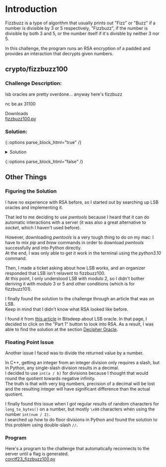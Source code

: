 # Introduction

Fizzbuzz is a type of algorithm that usually prints out "Fizz" or "Buzz" if a number is divisible by 3 or 5 respectively, "Fizzbuzz", if the number is divisible by both 3 and 5, or the number itself if it's divisble by neither 3 nor 5.

In this challenge, the program runs an RSA encryption of a padded  and provides an interaction that decrypts given numbers.

## crypto/fizzbuzz100

### Challenge Description:

lsb oracles are pretty overdone... anyway here's fizzbuzz

nc be.ax 31100

Downloads<br>
[fizzbuzz100.py](https://static.cor.team/uploads/e23d864efe7fa74f8c5a309f8c8b380e520242cdc62b817b10534dae40516d23/fizzbuzz100.py)

### Solution:

{::options parse_block_html="true" /}

<details>

<summary>Solution</summary>

<details>

<summary>First</summary>

Notice that the interaction prints something as long as the $pt$ (plaintext) of the given $ct$ (ciphertext) isn't the padded flag.
```python
while True:
    ct = int(input("> "))
    pt = pow(ct, d, n)
    out = ""
    if pt == flag:
        exit(-1)
    if pt % 3 == 0:
        out += "Fizz"
    if pt % 5 == 0:
        out += "Buzz"
    if not out:
        out = pt
    print(out)
```

</details>

<details>

<summary>Next</summary>

We can let the interaction spit out a $pt$ closely related to the $flag$ by sending a $ct$ equals to the flag's ciphertext (let it be $flag\_ct$) multiplied by a certain number.

In this case, we will use $2^e \bmod n$, with $e$ as the RSA public key exponent and $n$ as the RSA public key modulo.
```python
cSend = (pow(2, e, n) * flag_ct) % n
```

To get how this works, note that $flag\_ct$ is computed in _fizzbuzz100.py_ as $flag^e \bmod n$.<br>
Also note that $d$, the RSA private key exponent, when multiplied with $e$ in the exponent, is 1 modulo n (RSA key property, $d = e^{-1} \bmod \varphi (n)$).

When we multiply $flag\_ct$ with $2^e \bmod n$, we get $flag^e \times 2^e \bmod n$, which is equal to $(2 \times flag)^e \bmod n$.<br>
The server will decrypt this as $(2 \times flag)^{ed} \bmod n$, which is equal to $2 \times flag \bmod n$.<br>
Since this is not equal to the padded flag, $2 \times flag$ will be printed if it is not divisible by 3 or 5.

Thus, if the returned value is not "FizzBuzz" related, the padded flag can be obtained by dividing the result by 2, and the flag can be retrieved using `long_to_bytes()`.

</details>

<details>

<summary>Solution</summary>

When you connect to the server, copy the given $n$, $e$, and $ct$ and define it in a Python shell. (these values are examples)
```python
n = 119123668885405446943711690992484710880348016948446584070770707586054162937853924575762952780385856180974729827721835400650868675048266924139261228481610623948258834051196703425482676529264890896094641141458609240759620881837936691410922098296205309525259445956799199776139296928298136227781245860313475468893
e = 65537
ct = 65101200367832347089653988234979062049057812061829546386783041956646066234429980301943805741227019311465503947082490378114527855610574481752305150688689252075058873183600534911531211965075523624143612364415741492931803894181225640248235272060367779620218883268382636280541753000903752387734798144558258061914
```

Compute $ct \times 2^e \bmod n$:
```python
print(ct * pow(2, e, n) % n)
# 54181182074761465466511121292413548214085470266318852508230308084611107159662214559137496522341502742348174993039462453924283525126178260757089231123970824685929405268053599888612016062135097434657623639619257163575193956754068216223573628096955130399706186950705988105594321564861126112976562314266847435301
```

Send the number to the server and hope it will respond with a number:
```
Server: 3510292330900880341740400801940023796904131039770746236285518800557729362649555991646114001355045852638976159945323744576456058127621476539047627817300398556173340686188190255702543934918930285369406397554013763287515129889968181372530463706787811163662423162652738340164810161642
```

Floor divide the number by 2 and run `long_to_bytes()`:
```python
from Crypto.Util.number import long_to_bytes
print(long_to_bytes(3510292330900880341740400801940023796904131039770746236285518800557729362649555991646114001355045852638976159945323744576456058127621476539047627817300398556173340686188190255702543934918930285369406397554013763287515129889968181372530463706787811163662423162652738340164810161642 // 2))
```

The flag can be found in the middle of the string

</details>

<details>

<summary>Flag</summary>

Flag: `corctf{h4ng_0n_th15_1s_3v3n_34s13r_th4n_4n_LSB_0r4cl3...4nyw4y_1snt_f1zzbuzz_s0_fun}`

</details>

</details>

{::options parse_block_html="false" /}

## Other Things

### Figuring the Solution

I have no experience with RSA before, so I started out by searching up LSB oracles and implementing it.

That led to me deciding to use _pwntools_ because I heard that it can do automatic interactions with a server (it was also a great alternative to _socket_, which I haven't used before).

However, downloading _pwntools_ is a very tough thing to do on my mac: I have to mix _pip_ and _brew_ commands in order to download _pwntools_ successfully and into Python directly.<br>
At the end, I was only able to get it work in the terminal using the _python3.10_ command.

Then, I made a ticket asking about how LSB works, and an organizer responded that LSB isn't relavent to fizzbuzz100.<br>
At this point, I only understood LSB with modulo 2, so I didn't bother deriving it with modulo 3 or 5 and other conditions (which is for fizzbuzz101).

I finally found the solution to the challenge through an article that was on LSB.<br>
Keep in mind that I didn't know what RSA looked like before.

I found it from [this article](https://bitsdeep.com/posts/attacking-rsa-for-fun-and-ctf-points-part-3/) in Bitsdeep about LSB oracle. In that page, I decided to click on the "Part 1" button to look into RSA.
As a result, I was able to find the solution at the section [Decipher Oracle](https://bitsdeep.com/posts/attacking-rsa-for-fun-and-ctf-points-part-1/#:~:text=Decipher%20oracle).

### Floating Point Issue

Another issue I faced was to divide the returned value by a number.

In C++, getting an integer from an integer division only requires a slash, but in Python, any single-slash division results in a decimal.<br>
I decided to use `int(a / b)` for divisions because I thought that would round the quotient towards negative infinity.<br>
The truth is that with very big numbers, precision of a decimal will be lost and the resulting integer will have significant difference than the actual quotient.

I finally found this issue when I got regular results of random characters for `long_to_bytes()` on a number, but mostly `\x00` characters when using the number `int(num / 2)`.<br>
I searched up how to do floor divisions in Python and found the solution to this problem using double-slash `//`.

### Program

Here's a program to the challenge that automatically reconnects to the server until a flag is generated.<br>
[corctf23_fizzbuzz100.py](../../assets/corctf23_fizzbuzz100.py)